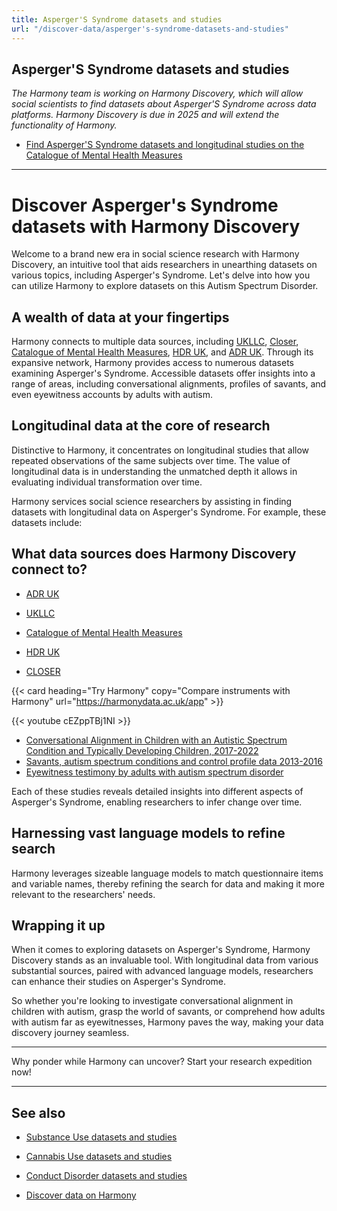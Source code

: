 ```yaml
---
title: Asperger'S Syndrome datasets and studies
url: "/discover-data/asperger's-syndrome-datasets-and-studies"
---
```


## Asperger'S Syndrome datasets and studies

*The Harmony team is working on Harmony Discovery, which will allow social scientists to find datasets about Asperger'S Syndrome across data platforms. Harmony Discovery is due in 2025 and will extend the functionality of Harmony.*

* [Find Asperger'S Syndrome datasets and longitudinal studies on the Catalogue of Mental Health Measures](https://www.cataloguementalhealth.ac.uk/?content=search&query=Topic:asperger%27s+syndrome)

---

# Discover Asperger's Syndrome datasets with Harmony Discovery

Welcome to a brand new era in social science research with Harmony Discovery, an intuitive tool that aids researchers in unearthing datasets on various topics, including Asperger's Syndrome. Let's delve into how you can utilize Harmony to explore datasets on this Autism Spectrum Disorder.

## A wealth of data at your fingertips

Harmony connects to multiple data sources, including [UKLLC](https://explore.ukllc.ac.uk), [Closer](https://www.closer.ac.uk), [Catalogue of Mental Health Measures](https://www.cataloguementalhealth.ac.uk/), [HDR UK](https://www.hdruk.ac.uk/), and [ADR UK](https://www.adruk.org/). Through its expansive network, Harmony provides access to numerous datasets examining Asperger's Syndrome. Accessible datasets offer insights into a range of areas, including conversational alignments, profiles of savants, and even eyewitness accounts by adults with autism.

## Longitudinal data at the core of research

Distinctive to Harmony, it concentrates on longitudinal studies that allow repeated observations of the same subjects over time. The value of longitudinal data is in understanding the unmatched depth it allows in evaluating individual transformation over time. 

Harmony services social science researchers by assisting in finding datasets with longitudinal data on Asperger's Syndrome. For example, these datasets include:

## What data sources does Harmony Discovery connect to?

* [ADR UK](https://www.adruk.org/data-access/data-catalogue/)

* [UKLLC](https://explore.ukllc.ac.uk)

* [Catalogue of Mental Health Measures](https://www.cataloguementalhealth.ac.uk/)

* [HDR UK](https://www.healthdatagateway.org/)

* [CLOSER](https://closer.ac.uk/)

{{< card heading="Try Harmony" copy="Compare instruments with Harmony" url="https://harmonydata.ac.uk/app" >}}

{{< youtube cEZppTBj1NI >}}



- [Conversational Alignment in Children with an Autistic Spectrum Condition and Typically Developing Children, 2017-2022](https://reshare.ukdataservice.ac.uk/855583/)
- [Savants, autism spectrum conditions and control profile data 2013-2016](https://reshare.ukdataservice.ac.uk/853449/)
- [Eyewitness testimony by adults with autism spectrum disorder](https://reshare.ukdataservice.ac.uk/851109/)

Each of these studies reveals detailed insights into different aspects of Asperger's Syndrome, enabling researchers to infer change over time.

## Harnessing vast language models to refine search

Harmony leverages sizeable language models to match questionnaire items and variable names, thereby refining the search for data and making it more relevant to the researchers' needs.

## Wrapping it up

When it comes to exploring datasets on Asperger's Syndrome, Harmony Discovery stands as an invaluable tool. With longitudinal data from various substantial sources, paired with advanced language models, researchers can enhance their studies on Asperger's Syndrome.

So whether you're looking to investigate conversational alignment in children with autism, grasp the world of savants, or comprehend how adults with autism far as eyewitnesses, Harmony paves the way, making your data discovery journey seamless.

---

Why ponder while Harmony can uncover? Start your research expedition now!

---

## See also

* [Substance Use datasets and studies](/discover-data/substance-use-datasets-and-studies)

* [Cannabis Use datasets and studies](/discover-data/cannabis-use-datasets-and-studies)

* [Conduct Disorder datasets and studies](/discover-data/conduct-disorder-datasets-and-studies)

* [Discover data on Harmony](/discover-data/)